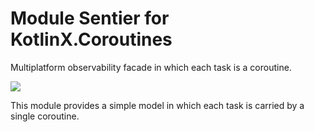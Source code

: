 # Module Sentier for KotlinX.Coroutines

Multiplatform observability facade in which each task is a coroutine.

<a href="https://search.maven.org/search?q=dev.opensavvy.sentier.compat.coroutines"><img src="https://img.shields.io/maven-central/v/dev.opensavvy.sentier/compat-coroutines.svg?label=Maven%20Central"></a>

This module provides a simple model in which each task is carried by a single coroutine.
